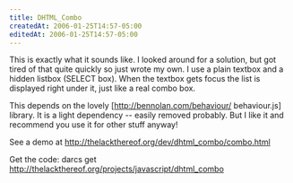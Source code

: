 ```yaml
---
title: DHTML_Combo
createdAt: 2006-01-25T14:57-05:00
editedAt: 2006-01-25T14:57-05:00
---
```


This is exactly what it sounds like. I looked around for a solution,  but got tired of that quite quickly so just wrote my own. I use a plain textbox and a hidden listbox (SELECT box). When the textbox gets focus the list is displayed right under it, just like a real combo box.

This depends on the lovely [http://bennolan.com/behaviour/ behaviour.js] library. It is a light dependency -- easily removed probably. But I like it and recommend you use it for other stuff anyway!

See a demo at http://thelackthereof.org/dev/dhtml_combo/combo.html

Get the code: darcs get http://thelackthereof.org/projects/javascript/dhtml_combo

